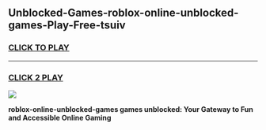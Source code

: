 
## Unblocked-Games-roblox-online-unblocked-games-Play-Free-tsuiv
<h3>
<a href="https://premium76.site?title=roblox-online-unblocked-games&ref=15A">CLICK TO PLAY</a></h3>
<hr>

<h3>
<a href="https://premium76.site?title=roblox-online-unblocked-games&ref=15A">CLICK 2 PLAY</a>
  
</h3>

<a href="https://premium76.site?title=roblox-online-unblocked-games&ref=15A"><img src="https://clearcache.store/games.png"></a>


**roblox-online-unblocked-games games unblocked: Your Gateway to Fun and Accessible Online Gaming**
